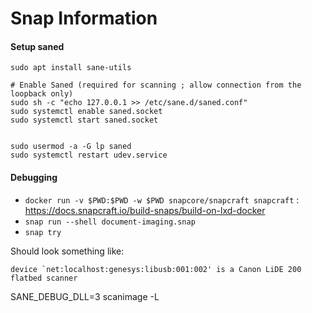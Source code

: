 Snap Information
================

#### Setup saned
```
sudo apt install sane-utils

# Enable Saned (required for scanning ; allow connection from the loopback only)
sudo sh -c "echo 127.0.0.1 >> /etc/sane.d/saned.conf"
sudo systemctl enable saned.socket
sudo systemctl start saned.socket


sudo usermod -a -G lp saned
sudo systemctl restart udev.service
```

#### Debugging

- `docker run -v $PWD:$PWD -w $PWD snapcore/snapcraft snapcraft` : https://docs.snapcraft.io/build-snaps/build-on-lxd-docker
- `snap run --shell document-imaging.snap`
- `snap try`


Should look something like:
```
device `net:localhost:genesys:libusb:001:002' is a Canon LiDE 200 flatbed scanner
```

SANE_DEBUG_DLL=3 scanimage -L
